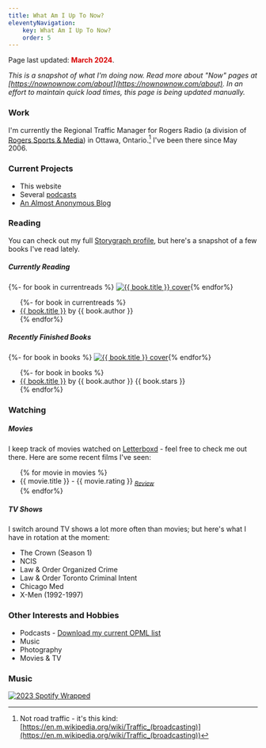 ```yaml
---
title: What Am I Up To Now?
eleventyNavigation: 
    key: What Am I Up To Now?
    order: 5
---
```


<p class="now-page">Page last updated: <strong style="color:#d90202;"> March 2024</strong>.</p>


*This is a snapshot of what I'm doing now. Read more about "Now" pages at [https://nownownow.com/about](https://nownownow.com/about). In an effort to maintain quick load times, this page is being updated manually.*

### Work 
I'm currently the Regional Traffic Manager for Rogers Radio (a division of <a href="https://www.rogerssportsandmedia.com" target="_blank">Rogers Sports & Media</a>) in Ottawa, Ontario.[^1] I've been there since May 2006. 

### Current Projects  

* This website 
* Several [podcasts](/podcasts/)
* [An Almost Anonymous Blog](https://lwgrs.bearblog.dev) 

<h3 id="reading">Reading</h3> 

You can check out my full [Storygraph profile](https://app.thestorygraph.com/profile/srgower), but here's a snapshot of a few books I've read lately. 

##### Currently Reading 

<!-- Currently Reading -->

<div class="scroll-container">
{%- for book in currentreads %}
  <a href="{{ book.url }}"><img class="book" src="{{ book.cover }}" alt="{{ book.title }} cover" title="{{ book.title}} by {{ book.author }}"></a>{% endfor%}
</div>

<ul>
{%- for book in currentreads %}
  <li><a href="{{ book.url }}">{{ book.title }}</a> by {{ book.author }}</li>
  {% endfor%}
</ul>

##### Recently Finished Books 

<!-- Book covers -->

<div class="scroll-container">
{%- for book in books %}
   <a href="{{ book.url }}"><img class="book" src="{{ book.cover }}" alt="{{ book.title }} cover" title="{{ book.title}} by {{ book.author }}"></a>{% endfor%}
</div>

<!-- Book list -->
<ul>
{%- for book in books %} 
<li><a href="{{ book.url }}">{{ book.title }}</a> by {{ book.author }} {{ book.stars }}</li>
{% endfor%}
</ul> 

<h3 id="watching">Watching</h3> 

##### Movies 
I keep track of movies watched on [Letterboxd](https://letterboxd.com/stephen_g/) - feel free to check me out there. Here are some recent films I've seen: 

<ul>
{% for movie in movies %} 
<li>{{ movie.title }} - {{ movie.rating }} <sub><em><a href="{{ movie.review }}">Review</a></em></li></sub>
{% endfor%}
</ul>

##### TV Shows 

I switch around TV shows a lot more often than movies; but here's what I have in rotation at the moment: 
* The Crown (Season 1)
* NCIS 
* Law & Order Organized Crime 
* Law & Order Toronto Criminal Intent 
* Chicago Med 
* X-Men (1992-1997) 

### Other Interests and Hobbies 
* Podcasts - [Download my current OPML list](/files/PocketCasts.opml)
* Music 
* Photography 
* Movies & TV

### Music

[![2023 Spotify Wrapped](/images/2023wrapped_summary-share.jpeg "My 2023 Spotify Wrapped Graphic")](https://open.spotify.com/playlist/37i9dQZF1DX18jTM2l2fJY?si=e6158d98d7074ef9&nd=1&dlsi=2e7f9a553c584ab4)

[^1]: Not road traffic - it's this kind: [https://en.m.wikipedia.org/wiki/Traffic_(broadcasting)](https://en.m.wikipedia.org/wiki/Traffic_(broadcasting))
